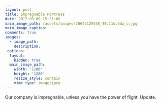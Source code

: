 ```yaml
---
layout: post
title: Impregnable Fortress
date: 2017-09-09 15:21:00
main_image_path: /assets/images/26643129558_40c11dc5da_o.jpg
main_image_caption:
comments: true
images:
  - image_path:
    description:
_options:
  layout:
    hidden: true
  main_image_path:
    width: '1200'
    height: '1200'
    resize_style: contain
    mime_type: image/jpeg
---
```


Our company is impregnable, unless you have the power of flight. Update.